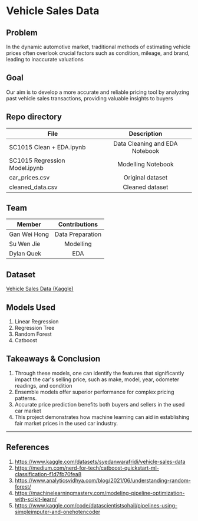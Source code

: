 Vehicle Sales Data
======

## Problem 
In the dynamic automotive market, traditional methods of estimating vehicle prices often overlook crucial factors such as condition, mileage, and brand, leading to inaccurate valuations
  
## Goal    
Our aim is to develop a more accurate and reliable pricing tool by analyzing past vehicle sales transactions, providing valuable insights to buyers

## Repo directory

| File        | Description           |
| ------------- |:-------------:|
| SC1015 Clean + EDA.ipynb      | Data Cleaning and EDA Notebook |
| SC1015 Regression Model.ipynb     | Modelling Notebook      |
| car_prices.csv | Original dataset      |
| cleaned_data.csv | Cleaned dataset      |

## Team
| Member        | Contributions           |
| ------------- |:-------------:|
| Gan Wei Hong      | Data Preparation |
| Su Wen Jie      | Modelling      |
| Dylan Quek | EDA      |


## Dataset
[Vehicle Sales Data (Kaggle) ](https://www.kaggle.com/datasets/syedanwarafridi/vehicle-sales-data/data)


## Models Used
1. Linear Regression
2. Regression Tree
3. Random Forest
4. Catboost


## Takeaways & Conclusion
1. Through these models, one can identify the features that significantly impact the car's selling price, such as make, model, year, odometer readings, and condition
2. Ensemble models offer superior performance for complex pricing patterns.
3. Accurate price prediction benefits both buyers and sellers in the used car market
4. This project demonstrates how machine learning can aid in establishing fair market prices in the used car industry.






---
## References
1. https://www.kaggle.com/datasets/syedanwarafridi/vehicle-sales-data
2. https://medium.com/nerd-for-tech/catboost-quickstart-ml-classification-f1d7fb70fea8
3. https://www.analyticsvidhya.com/blog/2021/06/understanding-random-forest/
4. https://machinelearningmastery.com/modeling-pipeline-optimization-with-scikit-learn/
5. https://www.kaggle.com/code/datascientistsohail/pipelines-using-simpleimputer-and-onehotencoder





 

